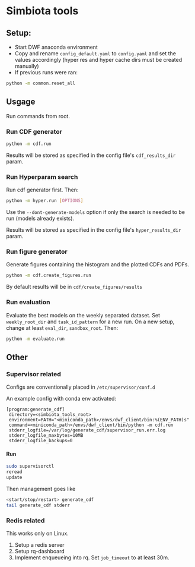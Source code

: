 # Simbiota tools

## Setup:
- Start DWF anaconda environment
- Copy and rename `config_default.yaml` to `config.yaml` and set the values accordingly (hyper res and hyper cache dirs must be created manually)
- If previous runs were ran:

```Bash 
python -m common.reset_all
```

## Usgage
Run commands from root.

### Run CDF generator

```Bash 
python -m cdf.run
```

Results will be stored as specified in the config file's `cdf_results_dir` param.

### Run Hyperparam search
Run cdf generator first. Then:

```Bash
python -m hyper.run [OPTIONS]
```

Use the `--dont-generate-models` option if only the search is needed to be run (models already exists). 

Results will be stored as specified in the config file's `hyper_results_dir` param.

### Run figure generator
Generate figures containing the histogram and the plotted CDFs and PDFs.

```Bash
python -m cdf.create_figures.run
```
By default results will be in `cdf/create_figures/results`

### Run evaluation
Evaluate the best models on the weekly separated dataset. Set `weekly_root_dir` and `task_id_pattern` for a new run. On a new setup, change at least `eval_dir`, `sandbox_root`. Then:

```Bash
python -m evaluate.run
```

## Other

### Supervisor related
Configs are conventionally placed in `/etc/supervisor/conf.d`

An example config with conda env activated:
```
[program:generate_cdf]
 directory=<simbiota_tools_root>
 environment=PATH="<miniconda_path>/envs/dwf_client/bin:%(ENV_PATH)s"
 command=<miniconda_path>/envs/dwf_client/bin/python -m cdf.run
 stderr_logfile=/var/log/generate_cdf/supervisor_run.err.log
 stderr_logfile_maxbytes=10MB
 stderr_logfile_backups=0
```

#### Run

```Bash
sudo supervisorctl
reread
update
```

Then management goes like
```Bash
<start/stop/restart> generate_cdf
tail generate_cdf stderr
```

### Redis related
This works only on Linux. 

1. Setup a redis server
2. Setup rq-dashboard
3. Implement enqueueing into rq. Set `job_timeout` to at least 30m.